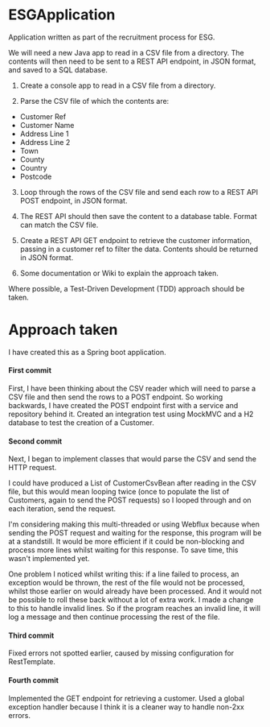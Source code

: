 # ESGApplication
Application written as part of the recruitment process for ESG.

We will need a new Java app to read in a CSV file from a directory. The contents will then need to be sent to a REST API endpoint, in JSON format, and saved to a SQL database.

1. Create a console app to read in a CSV file from a directory.

2. Parse the CSV file of which the contents are:

- Customer Ref
- Customer Name
- Address Line 1
- Address Line 2
- Town
- County
- Country
- Postcode

3. Loop through the rows of the CSV file and send each row to a REST API POST endpoint, in JSON format.

4. The REST API should then save the content to a database table. Format can match the CSV file.

5. Create a REST API GET endpoint to retrieve the customer information, passing in a customer ref to filter the data. Contents should be returned in JSON format.

6. Some documentation or Wiki to explain the approach taken.

Where possible, a Test-Driven Development (TDD) approach should be taken.

# Approach taken

I have created this as a Spring boot application.

#### First commit

First, I have been thinking about the CSV reader which will need to parse a CSV file and then send the rows to a POST endpoint. So working backwards, I have created the POST endpoint first with a service and repository behind it. Created an integration test using MockMVC and a H2 database to test the creation of a Customer.


#### Second commit 

Next, I began to implement classes that would parse the CSV and send the HTTP request.

I could have produced a List of CustomerCsvBean after reading in the CSV file, but this would mean looping twice (once to populate the list of Customers, again to send the POST requests) so I looped through and on each iteration, send the request.

I'm considering making this multi-threaded or using Webflux because when sending the POST request and waiting for the response, this program will be at a standstill. It would be more efficient if it could be non-blocking and process more lines whilst waiting for this response. To save time, this wasn't implemented yet.

One problem I noticed whilst writing this: if a line failed to process, an exception would be thrown, the rest of the file would not be processed, whilst those earlier on would already have been processed. And it would not be possible to roll these back without a lot of extra work.
I made a change to this to handle invalid lines. So if the program reaches an invalid line, it will log a message and then continue processing the rest of the file.


#### Third commit 

Fixed errors not spotted earlier, caused by missing configuration for RestTemplate.

#### Fourth commit 

Implemented the GET endpoint for retrieving a customer. Used a global exception handler because I think it is a cleaner way to handle non-2xx errors.